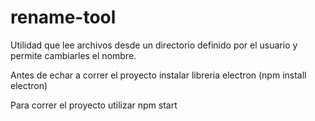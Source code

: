 # rename-tool
 Utilidad que lee archivos desde un directorio definido por el usuario y permite cambiarles el nombre.

 Antes de echar a correr el proyecto instalar libreria electron (npm install electron)

 Para correr el proyecto utilizar npm start

